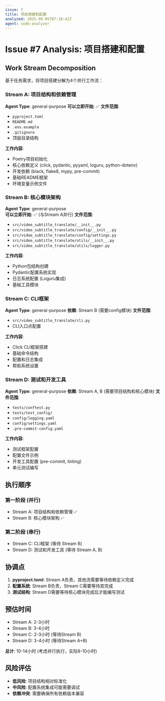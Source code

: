 ```yaml
---
issue: 7
title: 项目搭建和配置
analyzed: 2025-09-05T07:18:42Z
agent: code-analyzer
---
```


# Issue #7 Analysis: 项目搭建和配置

## Work Stream Decomposition

基于任务需求，将项目搭建分解为4个并行工作流：

### Stream A: 项目结构和依赖管理
**Agent Type**: general-purpose
**可以立即开始**: ✅
**文件范围**:
- `pyproject.toml`
- `README.md`
- `.env.example`
- `.gitignore`
- 顶层目录结构

**工作内容**:
- Poetry项目初始化
- 核心依赖定义 (click, pydantic, pyyaml, loguru, python-dotenv)
- 开发依赖 (black, flake8, mypy, pre-commit)
- 基础README框架
- 环境变量示例文件

### Stream B: 核心模块架构
**Agent Type**: general-purpose  
**可以立即开始**: ✅ (与Stream A并行)
**文件范围**:
- `src/video_subtitle_translate/__init__.py`
- `src/video_subtitle_translate/config/__init__.py`
- `src/video_subtitle_translate/config/settings.py`
- `src/video_subtitle_translate/utils/__init__.py`
- `src/video_subtitle_translate/utils/logger.py`

**工作内容**:
- Python包结构创建
- Pydantic配置系统实现
- 日志系统配置 (Loguru集成)
- 基础工具模块

### Stream C: CLI框架
**Agent Type**: general-purpose
**依赖**: Stream B (需要config模块)
**文件范围**:
- `src/video_subtitle_translate/cli.py`
- CLI入口点配置

**工作内容**:
- Click CLI框架搭建
- 基础命令结构
- 配置和日志集成
- 帮助系统设置

### Stream D: 测试和开发工具
**Agent Type**: general-purpose
**依赖**: Stream A, B (需要项目结构和核心模块)
**文件范围**:
- `tests/conftest.py`
- `tests/test_config/`
- `config/logging.yaml`
- `config/settings.yaml`
- `.pre-commit-config.yaml`

**工作内容**:
- 测试框架配置
- 配置文件示例
- 开发工具配置 (pre-commit, linting)
- 单元测试编写

## 执行顺序

### 第一阶段 (并行)
- Stream A: 项目结构和依赖管理 ✅
- Stream B: 核心模块架构 ✅

### 第二阶段 (串行)
- Stream C: CLI框架 (等待 Stream B)
- Stream D: 测试和开发工具 (等待 Stream A, B)

## 协调点

1. **pyproject.toml**: Stream A负责，其他流需要等待依赖定义完成
2. **配置系统**: Stream B负责，Stream C需要等待其完成
3. **测试结构**: Stream D需要等待核心模块完成后才能编写测试

## 预估时间

- Stream A: 2-3小时
- Stream B: 3-4小时  
- Stream C: 2-3小时 (等待Stream B)
- Stream D: 3-4小时 (等待Stream A+B)

**总计**: 10-14小时 (考虑并行执行，实际8-10小时)

## 风险评估

- **低风险**: 项目结构相对标准化
- **中风险**: 配置系统集成可能需要调试
- **依赖冲突**: 需要确保所有依赖版本兼容
